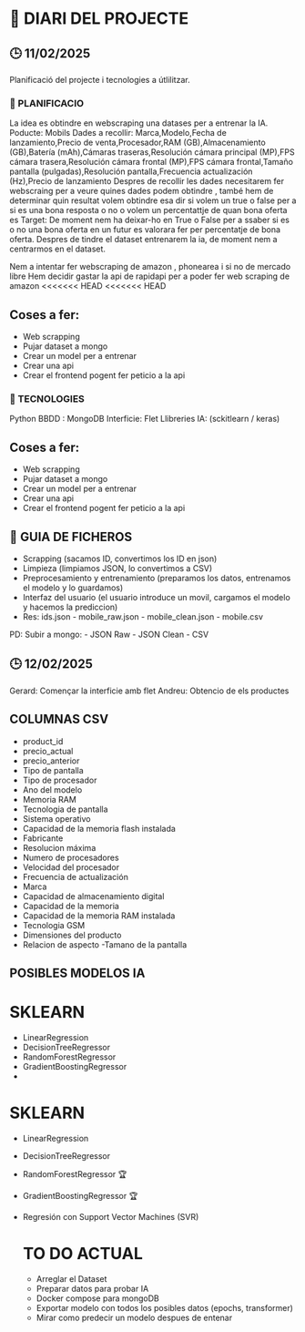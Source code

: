 # 📒 DIARI DEL PROJECTE
## 🕒 11/02/2025
Planificació del projecte i tecnologies a útlilitzar.

### 🧭 PLANIFICACIO
La idea es obtindre en webscraping una datases per a entrenar la IA.
Poducte: Mobils
Dades a recollir: Marca,Modelo,Fecha de lanzamiento,Precio de venta,Procesador,RAM (GB),Almacenamiento (GB),Batería (mAh),Cámaras traseras,Resolución cámara principal (MP),FPS cámara trasera,Resolución cámara frontal (MP),FPS cámara frontal,Tamaño pantalla (pulgadas),Resolución pantalla,Frecuencia actualización (Hz),Precio de lanzamiento
Despres de recollir les dades necesitarem fer webscraing per a veure quines dades podem obtindre , també hem de determinar quin resultat volem obtindre esa dir si volem un true o false per a si es una bona resposta o no o volem un percentattje de quan bona oferta es
Target: De moment nem ha deixar-ho en True o False per a ssaber si es o no una bona oferta en un futur es valorara fer per percentatje de bona oferta.
Despres de tindre el dataset entrenarem la ia, de moment nem a centrarmos en el dataset.

Nem a intentar fer webscraping de amazon , phonearea i si no de mercado libre
Hem decidir gastar la api de rapidapi per a poder fer web scraping de amazon
<<<<<<< HEAD
<<<<<<< HEAD


## Coses a fer:
- Web scrapping
- Pujar dataset a mongo
- Crear un model per a entrenar
- Crear una api
- Crear el frontend pogent fer peticio a la api

### 🔧 TECNOLOGIES
Python
BBDD : MongoDB
Interficie: Flet
Llibreries IA: (sckitlearn / keras)

## Coses a fer:
- Web scrapping
- Pujar dataset a mongo
- Crear un model per a entrenar
- Crear una api
- Crear el frontend pogent fer peticio a la api

## 🚀 GUIA DE FICHEROS

- Scrapping (sacamos ID, convertimos los ID en json)
- Limpieza (limpiamos JSON, lo convertimos a CSV)
- Preprocesamiento y entrenamiento (preparamos los datos, entrenamos el modelo y lo guardamos)
- Interfaz del usuario (el usuario introduce un movil, cargamos el modelo y hacemos la prediccion)
- Res: ids.json - mobile_raw.json - mobile_clean.json - mobile.csv

PD: Subir a mongo:
                - JSON Raw
                - JSON Clean
                - CSV


## 🕒 12/02/2025
Gerard: Començar la interficie amb flet
Andreu: Obtencio de els productes

## COLUMNAS CSV
- product_id
- precio_actual
- precio_anterior
- Tipo de pantalla
- Tipo de procesador
- Ano del modelo
- Memoria RAM
- Tecnologia de pantalla
- Sistema operativo
- Capacidad de la memoria flash instalada
- Fabricante
- Resolucion máxima
- Numero de procesadores
- Velocidad del procesador
- Frecuencia de actualización
- Marca
- Capacidad de almacenamiento digital
- Capacidad de la memoria
- Capacidad de la memoria RAM instalada
- Tecnologia GSM
- Dimensiones del producto
- Relacion de aspecto
-Tamano de la pantalla

## POSIBLES MODELOS IA
# SKLEARN
- LinearRegression
- DecisionTreeRegressor
- RandomForestRegressor
- GradientBoostingRegressor
- 
# SKLEARN
- LinearRegression
- DecisionTreeRegressor
- RandomForestRegressor 🏆
- GradientBoostingRegressor 🏆
- Regresión con Support Vector Machines (SVR)

  # TO DO ACTUAL
  - Arreglar el Dataset
  - Preparar datos para probar IA
  - Docker compose para mongoDB
  - Exportar modelo con todos los posibles datos (epochs, transformer)
  - Mirar como predecir un modelo despues de entenar

